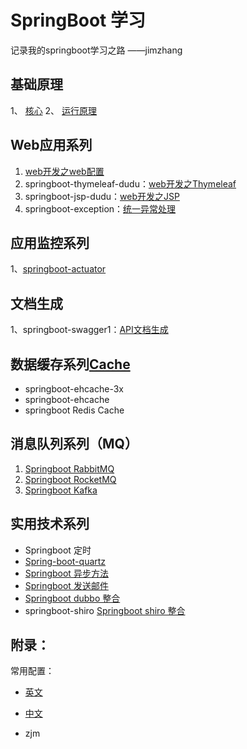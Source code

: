 # SpringBoot 学习

记录我的springboot学习之路 ——jimzhang 

## 基础原理
1、 [核心](https://www.zybuluo.com/javazjm/note/663082)
2、 [运行原理](https://www.zybuluo.com/javazjm/note/664854)

## Web应用系列
1. [web开发之web配置](https://www.zybuluo.com/javazjm/note/827060)
2. springboot-thymeleaf-dudu：[web开发之Thymeleaf](https://www.zybuluo.com/javazjm/note/669064)
3. springboot-jsp-dudu：[web开发之JSP](https://www.zybuluo.com/javazjm/note/827058)
4. springboot-exception：[统一异常处理](https://www.zybuluo.com/javazjm/note/838031)

## 应用监控系列
1、[springboot-actuator](https://www.zybuluo.com/javazjm/note/835135)

## 文档生成
1、springboot-swagger1：[API文档生成](https://www.zybuluo.com/javazjm/note/876587)


## 数据缓存系列[Cache](https://www.zybuluo.com/javazjm/note/932803)
- springboot-ehcache-3x
- springboot-ehcache
- springboot Redis Cache

## 消息队列系列（MQ）
1. [Springboot RabbitMQ]()
2. [Springboot RocketMQ]()
3. [Springboot Kafka]()

## 实用技术系列
- Springboot 定时
- [Spring-boot-quartz]()
- [Springboot 异步方法]()
- [Springboot 发送邮件](https://www.zybuluo.com/javazjm/note/936386)
- [Springboot dubbo 整合]()
- springboot-shiro [Springboot shiro 整合]()


## 附录：
常用配置：

- [英文](https://www.zybuluo.com/javazjm/note/826046)
- [中文](https://www.zybuluo.com/javazjm/note/826249)

- zjm



